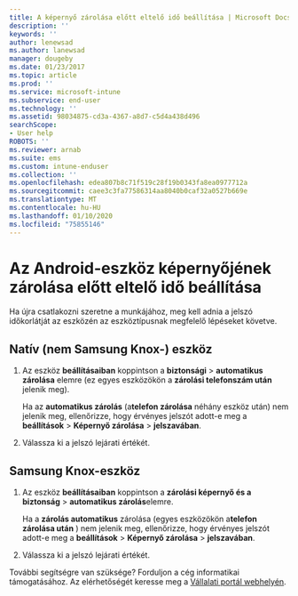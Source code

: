 ```yaml
---
title: A képernyő zárolása előtt eltelő idő beállítása | Microsoft Docs
description: ''
keywords: ''
author: lenewsad
ms.author: lanewsad
manager: dougeby
ms.date: 01/23/2017
ms.topic: article
ms.prod: ''
ms.service: microsoft-intune
ms.subservice: end-user
ms.technology: ''
ms.assetid: 98034875-cd3a-4367-a8d7-c5d4a438d496
searchScope:
- User help
ROBOTS: ''
ms.reviewer: arnab
ms.suite: ems
ms.custom: intune-enduser
ms.collection: ''
ms.openlocfilehash: edea807b8c71f519c28f19b0343fa8ea0977712a
ms.sourcegitcommit: caee3c3fa77586314aa8040b0caf32a0527b669e
ms.translationtype: MT
ms.contentlocale: hu-HU
ms.lasthandoff: 01/10/2020
ms.locfileid: "75855146"
---
```

# <a name="how-to-set-the-amount-of-time-before-your-android-device-locks-its-screen"></a>Az Android-eszköz képernyőjének zárolása előtt eltelő idő beállítása

Ha újra csatlakozni szeretne a munkájához, meg kell adnia a jelszó időkorlátját az eszközén az eszköztípusnak megfelelő lépéseket követve.

## <a name="native-non-samsung-knox-device"></a>Natív (nem Samsung Knox-) eszköz

1. Az eszköz **beállításaiban** koppintson a **biztonsági** &gt; **automatikus zárolása** elemre (ez egyes eszközökön a **zárolási telefonszám után** jelenik meg).

    Ha az **automatikus zárolás** (a**telefon zárolása** néhány eszköz után) nem jelenik meg, ellenőrizze, hogy érvényes jelszót adott-e meg a **beállítások** &gt; **Képernyő zárolása** &gt; **jelszavában**.

2. Válassza ki a jelszó lejárati értékét.

## <a name="samsung-knox-device"></a>Samsung Knox-eszköz

1. Az eszköz **beállításaiban** koppintson a **zárolási képernyő és a biztonság** &gt; **automatikus zárolás**elemre.

    Ha a **zárolás automatikus** zárolása (egyes eszközökön a**telefon zárolása után** ) nem jelenik meg, ellenőrizze, hogy érvényes jelszót adott-e meg a **beállítások** &gt; **Képernyő zárolása** &gt; **jelszavában**.

2. Válassza ki a jelszó lejárati értékét.

További segítségre van szüksége? Forduljon a cég informatikai támogatásához. Az elérhetőségét keresse meg a [Vállalati portál webhelyén](https://go.microsoft.com/fwlink/?linkid=2010980).
